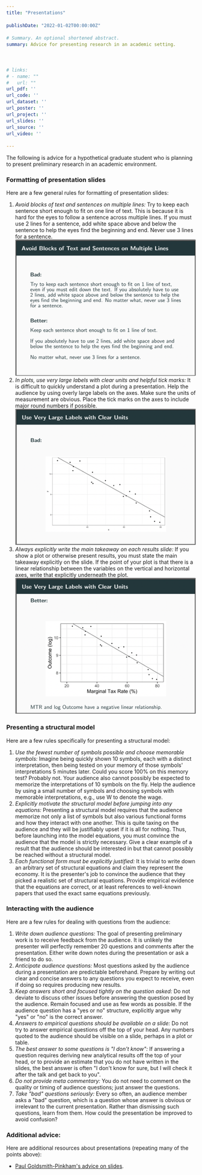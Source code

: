 ```yaml
---
title: "Presentations"

publishDate: "2022-01-02T00:00:00Z"

# Summary. An optional shortened abstract.
summary: Advice for presenting research in an academic setting.



# links:
# - name: ""
#   url: ""
url_pdf: ''
url_code: ''
url_dataset: ''
url_poster: ''
url_project: ''
url_slides: ''
url_source: ''
url_video: ''

---
```



The following is advice for a hypothetical graduate student who is planning to present preliminary research in an academic environment. 


### Formatting of presentation slides

Here are a few general rules for formatting of presentation slides:

1. *Avoid blocks of text and sentences on multiple lines:* Try to keep each sentence short enough to fit on one line of text. This is because it is hard for the eyes to follow a sentence across multiple lines. If you must use 2 lines for a sentence, add white space above and below the sentence to help the eyes find the beginning and end. Never use 3 lines for a sentence. ![blocksoftext](blocks_of_text.png)
2. *In plots, use very large labels with clear units and helpful tick marks:* It is difficult to quickly understand a plot during a presentation. Help the audience by using overly large labels on the axes. Make sure the units of measurement are obvious. Place the tick marks on the axes to include major round numbers if possible. ![badlabels](bad_labels.png)
3. *Always explicitly write the main takeaway on each results slide:* If you show a plot or otherwise present results, you must state the main takeaway explicitly on the slide. If the point of your plot is that there is a linear relationship between the variables on the vertical and horizontal axes, write that explicitly underneath the plot. ![betterlabels](better_labels.png)


### Presenting a structural model

Here are a few rules specifically for presenting a structural model:

1. *Use the fewest number of symbols possible and choose memorable symbols:* Imagine being quickly shown 10 symbols, each with a distinct interpretation, then being tested on your memory of those symbols' interpretations 5 minutes later. Could you score 100% on this memory test? Probably not. Your audience also cannot possibly be expected to memorize the interpretations of 10 symbols on the fly. Help the audience by using a small number of symbols and choosing symbols with memorable interpretations, e.g., use W to denote the wage.
2. *Explicitly motivate the structural model before jumping into any equations:* Presenting a structural model requires that the audience memorize not only a list of symbols but also various functional forms and how they interact with one another. This is quite taxing on the audience and they will be justifiably upset if it is all for nothing. Thus, before launching into the model equations, you must convince the audience that the model is strictly necessary. Give a clear example of a result that the audience should be interested in but that cannot possibly be reached without a structural model.
3. *Each functional form must be explicitly justified:* It is trivial to write down an arbitrary set of structural equations and claim they represent the economy. It is the presenter's job to convince the audience that they picked a realistic set of structural equations. Provide empirical evidence that the equations are correct, or at least references to well-known papers that used the exact same equations previously.


### Interacting with the audience

Here are a few rules for dealing with questions from the audience:

1. *Write down audience questions:* The goal of presenting preliminary work is to receive feedback from the audience. It is unlikely the presenter will perfectly remember 20 questions and comments after the presentation. Either write down notes during the presentation or ask a friend to do so. 
2. *Anticipate audience questions:* Most questions asked by the audience during a presentation are predictable beforehand. Prepare by writing out clear and concise answers to any questions you expect to receive, even if doing so requires producing new results.
3. *Keep answers short and focused tightly on the question asked:* Do not deviate to discuss other issues before answering the question posed by the audience. Remain focused and use as few words as possible. If the audience question has a "yes or no" structure, explicitly argue why "yes" or "no" is the correct answer.
4. *Answers to empirical questions should be available on a slide:* Do not try to answer empirical questions off the top of your head. Any numbers quoted to the audience should be visible on a slide, perhaps in a plot or table.
5. *The best answer to some questions is "I don't know":* If answering a question requires deriving new analytical results off the top of your head, or to provide an estimate that you do not have written in the slides, the best answer is often "I don't know for sure, but I will check it after the talk and get back to you". 
6. *Do not provide meta commentary:* You do not need to comment on the quality or timing of audience questions; just answer the questions.
7. *Take "bad" questions seriously:* Every so often, an audience member asks a "bad" question, which is a question whose answer is obvious or irrelevant to the current presentation. Rather than dismissing such questions, learn from them. How could the presentation be improved to avoid confusion?


### Additional advice:

Here are additional resources about presentations (repeating many of the points above):

- [Paul Goldsmith-Pinkham's advice on slides](https://github.com/paulgp/beamer-tips/blob/master/slides.pdf).



